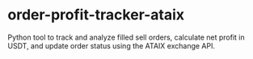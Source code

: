 # order-profit-tracker-ataix
Python tool to track and analyze filled sell orders, calculate net profit in USDT, and update order status using the ATAIX exchange API.
